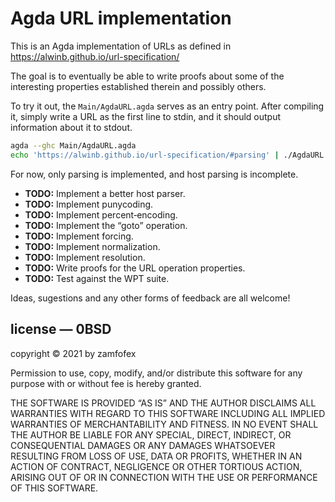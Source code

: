 Agda URL implementation
===

This is an Agda implementation of URLs as defined in <https://alwinb.github.io/url-specification/>

The goal is to eventually be able to write proofs about some of the interesting properties established therein and possibly others.

To try it out, the `Main/AgdaURL.agda` serves as an entry point. After compiling it, simply write a URL as the first line to stdin, and it should output information about it to stdout.

~~~ sh
agda --ghc Main/AgdaURL.agda
echo 'https://alwinb.github.io/url-specification/#parsing' | ./AgdaURL
~~~

For now, only parsing is implemented, and host parsing is incomplete.

- **TODO:** Implement a better host parser.
- **TODO:** Implement punycoding.
- **TODO:** Implement percent‐encoding.
- **TODO:** Implement the “goto” operation.
- **TODO:** Implement forcing.
- **TODO:** Implement normalization.
- **TODO:** Implement resolution.
- **TODO:** Write proofs for the URL operation properties.
- **TODO:** Test against the WPT suite.

Ideas, sugestions and any other forms of feedback are all welcome!

license — 0BSD
---

copyright © 2021 by zamfofex

Permission to use, copy, modify, and/or distribute this software for any purpose with or without fee is hereby granted.

THE SOFTWARE IS PROVIDED “AS IS” AND THE AUTHOR DISCLAIMS ALL WARRANTIES WITH REGARD TO THIS SOFTWARE INCLUDING ALL IMPLIED WARRANTIES OF MERCHANTABILITY AND FITNESS. IN NO EVENT SHALL THE AUTHOR BE LIABLE FOR ANY SPECIAL, DIRECT, INDIRECT, OR CONSEQUENTIAL DAMAGES OR ANY DAMAGES WHATSOEVER RESULTING FROM LOSS OF USE, DATA OR PROFITS, WHETHER IN AN ACTION OF CONTRACT, NEGLIGENCE OR OTHER TORTIOUS ACTION, ARISING OUT OF OR IN CONNECTION WITH THE USE OR PERFORMANCE OF THIS SOFTWARE.

